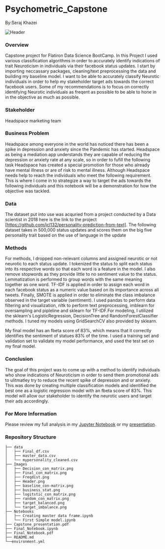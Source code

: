 # Psychometric_Capstone
By:Seraj Khazei

![Header](https://user-images.githubusercontent.com/81191793/145141983-4eb099f5-1e67-485c-ab7d-6620dd33fcad.png)



###  Overview
Capstone project for Flatiron Data Science BootCamp. In this Project I used various classification algorithms in order to accurately identify indications of trait Neuroticism in individuals via their facebook status updates. I start by importing neccassary packages, cleaning/text preprocessing the data and building my baseline model. I want to be able to accurately classify Neurotic individuals in order to help my stakeholder target ads towards the correct facebook users. Some of my recommendations is to focus on correctly identifying Neurotic individuals as freqent as possible to be able to hone in in the objective as much as possible.

### Stakeholder
Headspace marketing team

### Business Problem
Headspace among everyone in the world has noticed there has been a spike in depression and anxiety since the Pandemic has started. Headspace as being a mediation app understands they are capable of reducing the depression or anxiety rate at any scale, so in order to fufill the following task Headspace has created a special promotion for those who already have mental illness or are of risk to mental illness. Although Headspace needs help to reach the individuals who meet the following requirement. This is where I come in to strategize a way to target the ads towards the following individuals and this notebook will be a demonstration for how the objective was tackled.


### Data
The dataset put into use was acquried from a project conducted by a Data scientist in 2018 here is the link to the project [https://github.com/jcl132/personality-prediction-from-text]. The following dataset takes in 500,000 status updates and scores them on the big five personality trait based on the use of language in the update

### Methods

For methods, I dropped non-relevant columns and assigned neurotic or not neurotic to each status update. I tokenized the status to split each status into its respective words so that each word is a feature in the model. I also remove stopwords as they provide little to no sentiment value to the status. Lemmatization is performed to group words with the same meaning together as one word. TF-IDF is applied in order to assign each word in each facebook status as a numeric value based on its importance across all tweets. Finally, SMOTE is applied in order to eliminate the class imbalance observed in the target variable (sentiment). I used pandas to perform data filtering and visualization, nltk to perform text preprocessing, imblearn for oversampling and pipleline  and sklearn for TF-IDF.For modeling, I utilized the sklearn's LogisticRegression, DecisionTree and RandomForestClassifier methods. I tuned my models using GridSearchCV also provided by sklearn.

My final model has an fbeta score of 83%, which means that it correctly identifies the sentiment of statues 83% of the time. I used a training set and validation set to validate my model performance, and used the test set on my final model.


### Conclusion 
The goal of this project was to come up with a method to identify individuals who show indications of Neuroticism in order to send them promotional ads to ulitmatley try to reduce the recent spike of depression and or anxiety. This was done by creating multiple classification models and identified the best one as a logistic regression model with an fbeta score of 83%. This model will allow our stakeholder to identify the neurotic users and target their ads accordingly.

### For More Information
Please review my full analysis in my [Jupyter Notebook](https://github.com/serajkhazei/Psychometric_Capstone/blob/main/Final_Notebook.ipynb) or my [presentation](https://github.com/serajkhazei/Psychometric_Capstone/blob/main/Capstone_presentation.pdf).
### Repository Structure

```
├── data
│   ├── Final_df.csv
│   ├── master_data.csv
│   └── mypersonality_cleaned.csv
├── Images
│   ├── Decision_con_matrix.png
│   ├── Final_con_matrix.png
│   ├── Freqdist.png
│   ├── Header.png
│   ├── baseline_con-matrix.png
│   ├── business_stat.png
│   ├── logitstic_con_matrix.png
│   ├── random_con_matrix.png
│   ├── target_balanced.png
│   └── target_imbalance.png
├── Notebooks
│   ├── Creating master data frame.ipynb
│   └── First Simple model.ipynb
├── Capstone_presentation.pdf
├── Final_Notebook.ipynb
├── Final_Notebook.pdf
├── README.md
└──environment.yml
